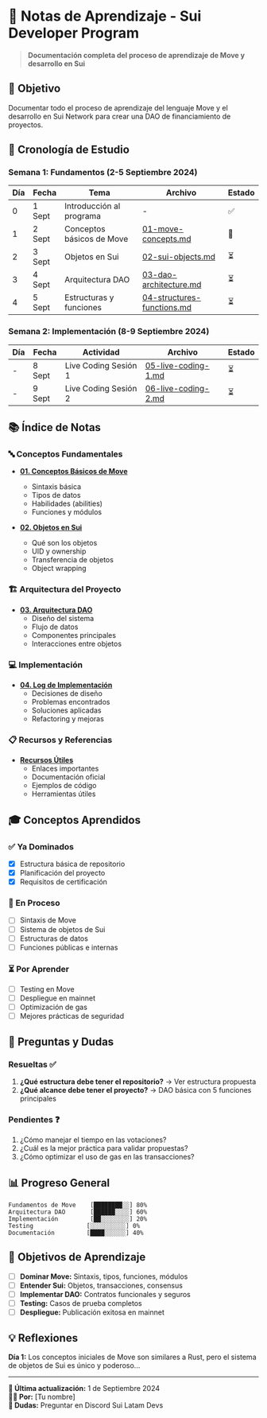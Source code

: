 # 📖 Notas de Aprendizaje - Sui Developer Program

> **Documentación completa del proceso de aprendizaje de Move y desarrollo en Sui**

## 🎯 Objetivo

Documentar todo el proceso de aprendizaje del lenguaje Move y el desarrollo en Sui Network para crear una DAO de financiamiento de proyectos.

## 📅 Cronología de Estudio

### Semana 1: Fundamentos (2-5 Septiembre 2024)

| Día | Fecha | Tema | Archivo | Estado |
|-----|--------|------|---------|--------|
| 0 | 1 Sept | Introducción al programa | - | ✅ |
| 1 | 2 Sept | Conceptos básicos de Move | [01-move-concepts.md](01-move-concepts.md) | 🔄 |
| 2 | 3 Sept | Objetos en Sui | [02-sui-objects.md](02-sui-objects.md) | ⏳ |
| 3 | 4 Sept | Arquitectura DAO | [03-dao-architecture.md](03-dao-architecture.md) | ⏳ |
| 4 | 5 Sept | Estructuras y funciones | [04-structures-functions.md](04-structures-functions.md) | ⏳ |

### Semana 2: Implementación (8-9 Septiembre 2024)

| Día | Fecha | Actividad | Archivo | Estado |
|-----|--------|-----------|---------|--------|
| - | 8 Sept | Live Coding Sesión 1 | [05-live-coding-1.md](05-live-coding-1.md) | ⏳ |
| - | 9 Sept | Live Coding Sesión 2 | [06-live-coding-2.md](06-live-coding-2.md) | ⏳ |

## 📚 Índice de Notas

### 🔤 Conceptos Fundamentales
- [**01. Conceptos Básicos de Move**](01-move-concepts.md)
  - Sintaxis básica
  - Tipos de datos
  - Habilidades (abilities)
  - Funciones y módulos

- [**02. Objetos en Sui**](02-sui-objects.md)  
  - Qué son los objetos
  - UID y ownership
  - Transferencia de objetos
  - Object wrapping

### 🏗️ Arquitectura del Proyecto
- [**03. Arquitectura DAO**](03-dao-architecture.md)
  - Diseño del sistema
  - Flujo de datos
  - Componentes principales
  - Interacciones entre objetos

### 💻 Implementación
- [**04. Log de Implementación**](04-implementation-log.md)
  - Decisiones de diseño
  - Problemas encontrados
  - Soluciones aplicadas
  - Refactoring y mejoras

### 📋 Recursos y Referencias
- [**Recursos Útiles**](resources.md)
  - Enlaces importantes
  - Documentación oficial
  - Ejemplos de código
  - Herramientas útiles

## 🎓 Conceptos Aprendidos

### ✅ Ya Dominados
- [x] Estructura básica de repositorio
- [x] Planificación del proyecto
- [x] Requisitos de certificación

### 🔄 En Proceso
- [ ] Sintaxis de Move
- [ ] Sistema de objetos de Sui
- [ ] Estructuras de datos
- [ ] Funciones públicas e internas

### ⏳ Por Aprender
- [ ] Testing en Move
- [ ] Despliegue en mainnet
- [ ] Optimización de gas
- [ ] Mejores prácticas de seguridad

## 🤔 Preguntas y Dudas

### Resueltas ✅
1. **¿Qué estructura debe tener el repositorio?** → Ver estructura propuesta
2. **¿Qué alcance debe tener el proyecto?** → DAO básica con 5 funciones principales

### Pendientes ❓
1. ¿Cómo manejar el tiempo en las votaciones?
2. ¿Cuál es la mejor práctica para validar propuestas?
3. ¿Cómo optimizar el uso de gas en las transacciones?

## 📊 Progreso General

```
Fundamentos de Move    [████████░░] 80%
Arquitectura DAO       [██████░░░░] 60%  
Implementación         [██░░░░░░░░] 20%
Testing               [░░░░░░░░░░] 0%
Documentación         [████░░░░░░] 40%
```

## 🎯 Objetivos de Aprendizaje

- [ ] **Dominar Move:** Sintaxis, tipos, funciones, módulos
- [ ] **Entender Sui:** Objetos, transacciones, consensus
- [ ] **Implementar DAO:** Contratos funcionales y seguros
- [ ] **Testing:** Casos de prueba completos
- [ ] **Despliegue:** Publicación exitosa en mainnet

## 💡 Reflexiones

**Día 1:** Los conceptos iniciales de Move son similares a Rust, pero el sistema de objetos de Sui es único y poderoso...

---

**📝 Última actualización:** 1 de Septiembre 2024  
**👨‍💻 Por:** [Tu nombre]  
**📧 Dudas:** Preguntar en Discord Sui Latam Devs
